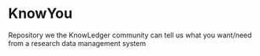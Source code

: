 # KnowYou
Repository we the KnowLedger community can tell us what you want/need from a research data management system
